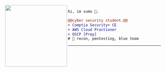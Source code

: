 <img align="left" height="200" src="https://media.giphy.com/media/ao9DUiTKH60XS/giphy.gif"/>

```diff
hi, im sumo 🔮.

@@cyber security student.@@
+ Comptia Security+ CE
+ AWS Cloud Practioner
+ OSCP [Prep]
# 📖 recon, pentesting, blue team 
```
------
